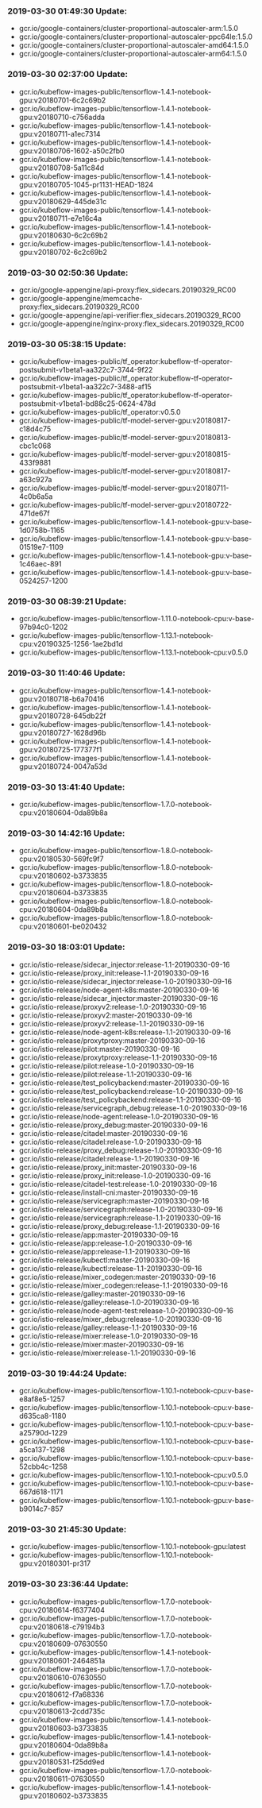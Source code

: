 ### 2019-03-30 01:49:30 Update:

- gcr.io/google-containers/cluster-proportional-autoscaler-arm:1.5.0
- gcr.io/google-containers/cluster-proportional-autoscaler-ppc64le:1.5.0
- gcr.io/google-containers/cluster-proportional-autoscaler-amd64:1.5.0
- gcr.io/google-containers/cluster-proportional-autoscaler-arm64:1.5.0
### 2019-03-30 02:37:00 Update:

- gcr.io/kubeflow-images-public/tensorflow-1.4.1-notebook-gpu:v20180701-6c2c69b2
- gcr.io/kubeflow-images-public/tensorflow-1.4.1-notebook-gpu:v20180710-c756adda
- gcr.io/kubeflow-images-public/tensorflow-1.4.1-notebook-gpu:v20180711-a1ec7314
- gcr.io/kubeflow-images-public/tensorflow-1.4.1-notebook-gpu:v20180706-1602-a50c2fb0
- gcr.io/kubeflow-images-public/tensorflow-1.4.1-notebook-gpu:v20180708-5a11c84d
- gcr.io/kubeflow-images-public/tensorflow-1.4.1-notebook-gpu:v20180705-1045-pr1131-HEAD-1824
- gcr.io/kubeflow-images-public/tensorflow-1.4.1-notebook-gpu:v20180629-445de31c
- gcr.io/kubeflow-images-public/tensorflow-1.4.1-notebook-gpu:v20180711-e7e16c4a
- gcr.io/kubeflow-images-public/tensorflow-1.4.1-notebook-gpu:v20180630-6c2c69b2
- gcr.io/kubeflow-images-public/tensorflow-1.4.1-notebook-gpu:v20180702-6c2c69b2
### 2019-03-30 02:50:36 Update:

- gcr.io/google-appengine/api-proxy:flex_sidecars.20190329_RC00
- gcr.io/google-appengine/memcache-proxy:flex_sidecars.20190329_RC00
- gcr.io/google-appengine/api-verifier:flex_sidecars.20190329_RC00
- gcr.io/google-appengine/nginx-proxy:flex_sidecars.20190329_RC00
### 2019-03-30 05:38:15 Update:

- gcr.io/kubeflow-images-public/tf_operator:kubeflow-tf-operator-postsubmit-v1beta1-aa322c7-3744-9f22
- gcr.io/kubeflow-images-public/tf_operator:kubeflow-tf-operator-postsubmit-v1beta1-aa322c7-3488-af15
- gcr.io/kubeflow-images-public/tf_operator:kubeflow-tf-operator-postsubmit-v1beta1-bd88c25-0624-478d
- gcr.io/kubeflow-images-public/tf_operator:v0.5.0
- gcr.io/kubeflow-images-public/tf-model-server-gpu:v20180817-c18d4c75
- gcr.io/kubeflow-images-public/tf-model-server-gpu:v20180813-cbc1c068
- gcr.io/kubeflow-images-public/tf-model-server-gpu:v20180815-433f9881
- gcr.io/kubeflow-images-public/tf-model-server-gpu:v20180817-a63c927a
- gcr.io/kubeflow-images-public/tf-model-server-gpu:v20180711-4c0b6a5a
- gcr.io/kubeflow-images-public/tf-model-server-gpu:v20180722-471de67f
- gcr.io/kubeflow-images-public/tensorflow-1.4.1-notebook-gpu:v-base-1d0758b-1165
- gcr.io/kubeflow-images-public/tensorflow-1.4.1-notebook-gpu:v-base-01519e7-1109
- gcr.io/kubeflow-images-public/tensorflow-1.4.1-notebook-gpu:v-base-1c46aec-891
- gcr.io/kubeflow-images-public/tensorflow-1.4.1-notebook-gpu:v-base-0524257-1200
### 2019-03-30 08:39:21 Update:

- gcr.io/kubeflow-images-public/tensorflow-1.11.0-notebook-cpu:v-base-97b94c0-1202
- gcr.io/kubeflow-images-public/tensorflow-1.13.1-notebook-cpu:v20190325-1256-1ae2bd1d
- gcr.io/kubeflow-images-public/tensorflow-1.13.1-notebook-cpu:v0.5.0
### 2019-03-30 11:40:46 Update:

- gcr.io/kubeflow-images-public/tensorflow-1.4.1-notebook-gpu:v20180718-b6a70416
- gcr.io/kubeflow-images-public/tensorflow-1.4.1-notebook-gpu:v20180728-645db22f
- gcr.io/kubeflow-images-public/tensorflow-1.4.1-notebook-gpu:v20180727-1628d96b
- gcr.io/kubeflow-images-public/tensorflow-1.4.1-notebook-gpu:v20180725-177377f1
- gcr.io/kubeflow-images-public/tensorflow-1.4.1-notebook-gpu:v20180724-0047a53d
### 2019-03-30 13:41:40 Update:

- gcr.io/kubeflow-images-public/tensorflow-1.7.0-notebook-cpu:v20180604-0da89b8a
### 2019-03-30 14:42:16 Update:

- gcr.io/kubeflow-images-public/tensorflow-1.8.0-notebook-cpu:v20180530-569fc9f7
- gcr.io/kubeflow-images-public/tensorflow-1.8.0-notebook-cpu:v20180602-b3733835
- gcr.io/kubeflow-images-public/tensorflow-1.8.0-notebook-cpu:v20180604-b3733835
- gcr.io/kubeflow-images-public/tensorflow-1.8.0-notebook-cpu:v20180604-0da89b8a
- gcr.io/kubeflow-images-public/tensorflow-1.8.0-notebook-cpu:v20180601-be020432
### 2019-03-30 18:03:01 Update:

- gcr.io/istio-release/sidecar_injector:release-1.1-20190330-09-16
- gcr.io/istio-release/proxy_init:release-1.1-20190330-09-16
- gcr.io/istio-release/sidecar_injector:release-1.0-20190330-09-16
- gcr.io/istio-release/node-agent-k8s:master-20190330-09-16
- gcr.io/istio-release/sidecar_injector:master-20190330-09-16
- gcr.io/istio-release/proxyv2:release-1.0-20190330-09-16
- gcr.io/istio-release/proxyv2:master-20190330-09-16
- gcr.io/istio-release/proxyv2:release-1.1-20190330-09-16
- gcr.io/istio-release/node-agent-k8s:release-1.1-20190330-09-16
- gcr.io/istio-release/proxytproxy:master-20190330-09-16
- gcr.io/istio-release/pilot:master-20190330-09-16
- gcr.io/istio-release/proxytproxy:release-1.1-20190330-09-16
- gcr.io/istio-release/pilot:release-1.0-20190330-09-16
- gcr.io/istio-release/pilot:release-1.1-20190330-09-16
- gcr.io/istio-release/test_policybackend:master-20190330-09-16
- gcr.io/istio-release/test_policybackend:release-1.0-20190330-09-16
- gcr.io/istio-release/test_policybackend:release-1.1-20190330-09-16
- gcr.io/istio-release/servicegraph_debug:release-1.0-20190330-09-16
- gcr.io/istio-release/node-agent:release-1.0-20190330-09-16
- gcr.io/istio-release/proxy_debug:master-20190330-09-16
- gcr.io/istio-release/citadel:master-20190330-09-16
- gcr.io/istio-release/citadel:release-1.0-20190330-09-16
- gcr.io/istio-release/proxy_debug:release-1.0-20190330-09-16
- gcr.io/istio-release/citadel:release-1.1-20190330-09-16
- gcr.io/istio-release/proxy_init:master-20190330-09-16
- gcr.io/istio-release/proxy_init:release-1.0-20190330-09-16
- gcr.io/istio-release/citadel-test:release-1.0-20190330-09-16
- gcr.io/istio-release/install-cni:master-20190330-09-16
- gcr.io/istio-release/servicegraph:master-20190330-09-16
- gcr.io/istio-release/servicegraph:release-1.0-20190330-09-16
- gcr.io/istio-release/servicegraph:release-1.1-20190330-09-16
- gcr.io/istio-release/proxy_debug:release-1.1-20190330-09-16
- gcr.io/istio-release/app:master-20190330-09-16
- gcr.io/istio-release/app:release-1.0-20190330-09-16
- gcr.io/istio-release/app:release-1.1-20190330-09-16
- gcr.io/istio-release/kubectl:master-20190330-09-16
- gcr.io/istio-release/kubectl:release-1.1-20190330-09-16
- gcr.io/istio-release/mixer_codegen:master-20190330-09-16
- gcr.io/istio-release/mixer_codegen:release-1.1-20190330-09-16
- gcr.io/istio-release/galley:master-20190330-09-16
- gcr.io/istio-release/galley:release-1.0-20190330-09-16
- gcr.io/istio-release/node-agent-test:release-1.0-20190330-09-16
- gcr.io/istio-release/mixer_debug:release-1.0-20190330-09-16
- gcr.io/istio-release/galley:release-1.1-20190330-09-16
- gcr.io/istio-release/mixer:release-1.0-20190330-09-16
- gcr.io/istio-release/mixer:master-20190330-09-16
- gcr.io/istio-release/mixer:release-1.1-20190330-09-16
### 2019-03-30 19:44:24 Update:

- gcr.io/kubeflow-images-public/tensorflow-1.10.1-notebook-cpu:v-base-e8af8e5-1257
- gcr.io/kubeflow-images-public/tensorflow-1.10.1-notebook-cpu:v-base-d635ca8-1180
- gcr.io/kubeflow-images-public/tensorflow-1.10.1-notebook-cpu:v-base-a25790d-1229
- gcr.io/kubeflow-images-public/tensorflow-1.10.1-notebook-cpu:v-base-a5ca137-1298
- gcr.io/kubeflow-images-public/tensorflow-1.10.1-notebook-cpu:v-base-52cbb4c-1258
- gcr.io/kubeflow-images-public/tensorflow-1.10.1-notebook-cpu:v0.5.0
- gcr.io/kubeflow-images-public/tensorflow-1.10.1-notebook-cpu:v-base-667d618-1171
- gcr.io/kubeflow-images-public/tensorflow-1.10.1-notebook-gpu:v-base-b9014c7-857
### 2019-03-30 21:45:30 Update:

- gcr.io/kubeflow-images-public/tensorflow-1.10.1-notebook-gpu:latest
- gcr.io/kubeflow-images-public/tensorflow-1.10.1-notebook-gpu:v20180301-pr317
### 2019-03-30 23:36:44 Update:

- gcr.io/kubeflow-images-public/tensorflow-1.7.0-notebook-cpu:v20180614-f6377404
- gcr.io/kubeflow-images-public/tensorflow-1.7.0-notebook-cpu:v20180618-c79194b3
- gcr.io/kubeflow-images-public/tensorflow-1.7.0-notebook-cpu:v20180609-07630550
- gcr.io/kubeflow-images-public/tensorflow-1.4.1-notebook-gpu:v20180601-2464851a
- gcr.io/kubeflow-images-public/tensorflow-1.7.0-notebook-cpu:v20180610-07630550
- gcr.io/kubeflow-images-public/tensorflow-1.7.0-notebook-cpu:v20180612-f7a68336
- gcr.io/kubeflow-images-public/tensorflow-1.7.0-notebook-cpu:v20180613-2cdd735c
- gcr.io/kubeflow-images-public/tensorflow-1.4.1-notebook-gpu:v20180603-b3733835
- gcr.io/kubeflow-images-public/tensorflow-1.4.1-notebook-gpu:v20180604-0da89b8a
- gcr.io/kubeflow-images-public/tensorflow-1.4.1-notebook-gpu:v20180531-f25dd9ed
- gcr.io/kubeflow-images-public/tensorflow-1.7.0-notebook-cpu:v20180611-07630550
- gcr.io/kubeflow-images-public/tensorflow-1.4.1-notebook-gpu:v20180602-b3733835
